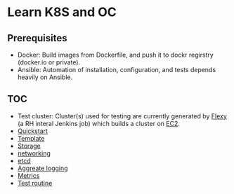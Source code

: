 # Learn K8S and OC

## Prerequisites

* Docker: Build images from Dockerfile, and push it to dockr regirstry (docker.io or private).
* Ansible: Automation of installation, configuration, and tests depends heavily on Ansible.

## TOC

* Test cluster: Cluster(s) used for testing are currently generated by
  [Flexy](flexy.md) (a RH interal Jenkins job) which builds a cluster on [EC2](../ec2/ec2.md).
* [Quickstart](quickstart.md)
* [Template](template.md)
* [Storage](storage.md)
* [networking](networking.md)
* [etcd](etcd.md)
* [Aggreate logging](aggregate_logging.md)
* [Metrics](metrics.md)
* [Test routine](test_routine.md)
